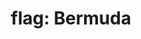 ---
layout: smileys&emotion
title: "flag: Bermuda"
emoji: flag_bermuda
permalink: 🇧🇲.html
image: assets/img/3moji/flag_bermuda.png
---